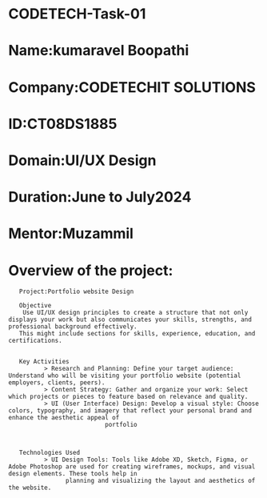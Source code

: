 # CODETECH-Task-01

# Name:kumaravel Boopathi

# Company:CODETECHIT SOLUTIONS

# ID:CT08DS1885

# Domain:UI/UX Design

# Duration:June to July2024

# Mentor:Muzammil

# Overview of the project:

       Project:Portfolio website Design
	  
       Objective
        Use UI/UX design principles to create a structure that not only displays your work but also communicates your skills, strengths, and professional background effectively. 
       This might include sections for skills, experience, education, and certifications.
	   

       Key Activities
              > Research and Planning: Define your target audience: Understand who will be visiting your portfolio website (potential employers, clients, peers).
              > Content Strategy: Gather and organize your work: Select which projects or pieces to feature based on relevance and quality.
              > UI (User Interface) Design: Develop a visual style: Choose colors, typography, and imagery that reflect your personal brand and enhance the aesthetic appeal of 
                               portfolio
							   

     
       Technologies Used
              > UI Design Tools: Tools like Adobe XD, Sketch, Figma, or Adobe Photoshop are used for creating wireframes, mockups, and visual design elements. These tools help in 
                    planning and visualizing the layout and aesthetics of the website.


      



